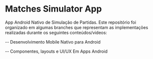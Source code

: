 # Matches Simulator App

App Android Nativo de Simulação de Partidas. Este repositório foi organizado em algumas branches que representam as implementações realizadas durante os seguintes conteúdos/videos:

-- Desenvolvimento Mobile Nativo para Android 

-- Componentes, layouts e UI/UX Em Apps Android


